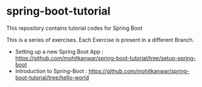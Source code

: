 # spring-boot-tutorial
This repository contains tutorial codes for Spring Boot

This is a series of exercises. Each Exercise is present in a different Branch.
 * Setting up a new Spring Boot App : https://github.com/mohitkanwar/spring-boot-tutorial/tree/setup-spring-boot
 * Introduction to Spring-Boot : https://github.com/mohitkanwar/spring-boot-tutorial/tree/hello-world
